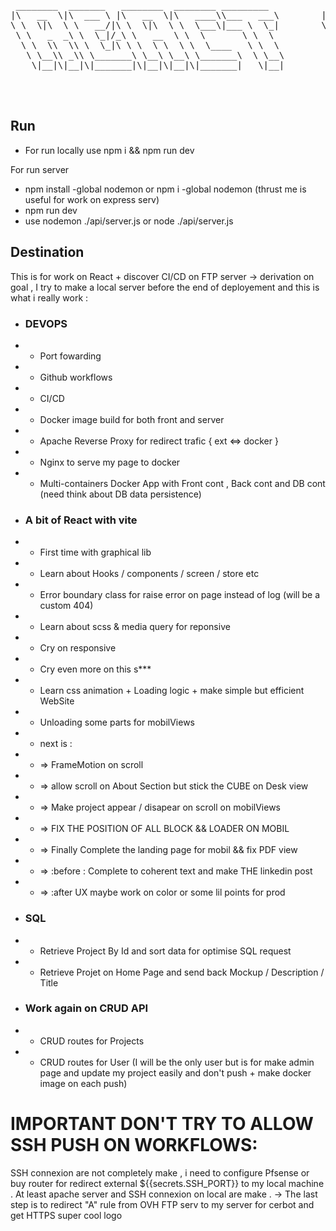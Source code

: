 <pre>
 ________  _______   ________  ________ _________           ________  ________  ________  _________  _______   ________ ________  ___       ___  ________     
|\   __  \|\  ___ \ |\   __  \|\   ____\\___   ___\        |\   __  \|\   __  \|\   __  \|\___   ___\\  ___ \ |\  _____\\   __  \|\  \     |\  \|\   __  \    
\ \  \|\  \ \   __/|\ \  \|\  \ \  \___\|___ \  \_|        \ \  \|\  \ \  \|\  \ \  \|\  \|___ \  \_\ \   __/|\ \  \__/\ \  \|\  \ \  \    \ \  \ \  \|\  \   
 \ \   _  _\ \  \_|/_\ \   __  \ \  \       \ \  \          \ \   ____\ \  \\\  \ \   _  _\   \ \  \ \ \  \_|/_\ \   __\\ \  \\\  \ \  \    \ \  \ \  \\\  \  
  \ \  \\  \\ \  \_|\ \ \  \ \  \ \  \____   \ \  \          \ \  \___|\ \  \\\  \ \  \\  \|   \ \  \ \ \  \_|\ \ \  \_| \ \  \\\  \ \  \____\ \  \ \  \\\  \ 
   \ \__\\ _\\ \_______\ \__\ \__\ \_______\  \ \__\          \ \__\    \ \_______\ \__\\ _\    \ \__\ \ \_______\ \__\   \ \_______\ \_______\ \__\ \_______\
    \|__|\|__|\|_______|\|__|\|__|\|_______|   \|__|           \|__|     \|_______|\|__|\|__|    \|__|  \|_______|\|__|    \|_______|\|_______|\|__|\|_______|
                                                                                                                                                              
                                                                                                                                                              
  </pre>                                                                                                                                                            


## Run 
- For run locally use npm i && npm run dev

For run server 
- npm install -global nodemon or npm i -global nodemon (thrust me is useful for work on express serv)
- npm run dev
- use nodemon ./api/server.js or node ./api/server.js

## Destination 
This is for work on React + discover CI/CD on FTP server 
-> derivation on goal , I try to make a local server before the end of deployement and this is what i really work : 
- ### DEVOPS 
- - Port fowarding 
- - Github workflows
- - CI/CD
- - Docker image build for both front and server 
- - Apache Reverse Proxy for redirect trafic { ext <=> docker }
- - Nginx to serve my page to docker  
- - Multi-containers Docker App with Front cont , Back cont and DB cont (need think about DB data persistence)
- ### A bit of React with vite
-  - First time with graphical lib
- - Learn about Hooks / components / screen / store etc 
- - Error boundary class for raise error on page instead of log (will be a custom 404)
- - Learn about scss & media query for reponsive 
- - Cry on responsive 
- - Cry even more on this s***
- - Learn css animation + Loading logic + make simple but efficient WebSite
- - Unloading some parts for mobilViews 
- - next is : 
- - =>  FrameMotion on scroll 
- - =>  allow scroll on About Section but stick the CUBE on Desk view
- - =>  Make project appear / disapear on scroll on mobilViews 
- - =>  FIX THE POSITION OF ALL BLOCK && LOADER ON MOBIL
- - =>  Finally Complete the landing page for mobil && fix PDF view 
- - => :before : Complete to coherent text and make THE linkedin post 
- - => :after UX maybe work on color or some lil points for prod 
- ### SQL
- - Retrieve Project By Id and sort data for optimise SQL request 
- - Retrieve Projet on Home Page and send back Mockup / Description / Title 
- ### Work again on CRUD API 
- - CRUD routes for Projects
- - CRUD routes for User (I will be the only user but is for make admin page and update my project easily and don't push + make docker image on each push)


# IMPORTANT DON'T TRY TO ALLOW SSH PUSH ON WORKFLOWS: 
SSH connexion are not completely make , i need to configure Pfsense or buy router for redirect external ${{secrets.SSH_PORT}} to my local machine .
At least apache server and SSH connexion on local are make .
-> The last step is to redirect "A" rule from OVH FTP serv to my server for cerbot and get HTTPS super cool logo